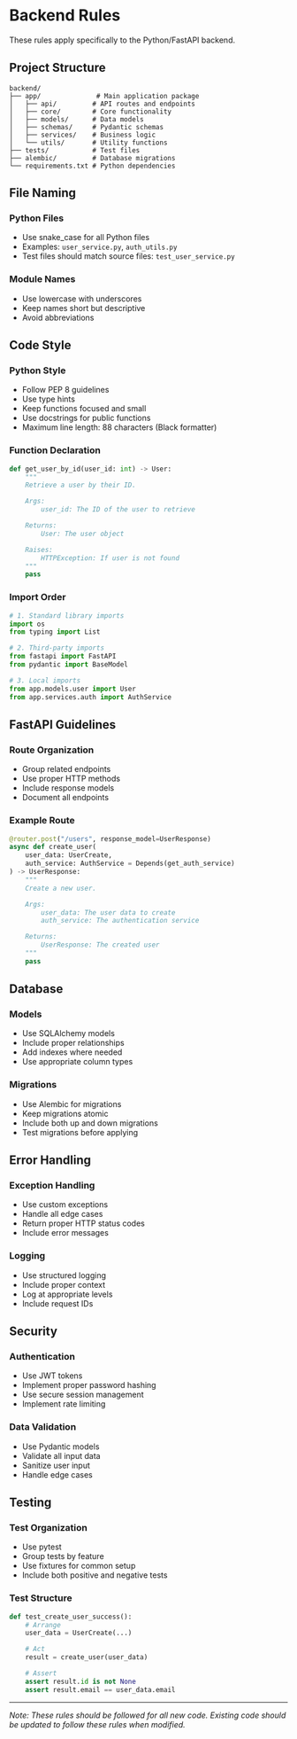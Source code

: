 # Backend Rules

These rules apply specifically to the Python/FastAPI backend.

## Project Structure

```
backend/
├── app/              # Main application package
│   ├── api/         # API routes and endpoints
│   ├── core/        # Core functionality
│   ├── models/      # Data models
│   ├── schemas/     # Pydantic schemas
│   ├── services/    # Business logic
│   └── utils/       # Utility functions
├── tests/           # Test files
├── alembic/         # Database migrations
└── requirements.txt # Python dependencies
```

## File Naming

### Python Files

- Use snake_case for all Python files
- Examples: `user_service.py`, `auth_utils.py`
- Test files should match source files: `test_user_service.py`

### Module Names

- Use lowercase with underscores
- Keep names short but descriptive
- Avoid abbreviations

## Code Style

### Python Style

- Follow PEP 8 guidelines
- Use type hints
- Keep functions focused and small
- Use docstrings for public functions
- Maximum line length: 88 characters (Black formatter)

### Function Declaration

```python
def get_user_by_id(user_id: int) -> User:
    """
    Retrieve a user by their ID.

    Args:
        user_id: The ID of the user to retrieve

    Returns:
        User: The user object

    Raises:
        HTTPException: If user is not found
    """
    pass
```

### Import Order

```python
# 1. Standard library imports
import os
from typing import List

# 2. Third-party imports
from fastapi import FastAPI
from pydantic import BaseModel

# 3. Local imports
from app.models.user import User
from app.services.auth import AuthService
```

## FastAPI Guidelines

### Route Organization

- Group related endpoints
- Use proper HTTP methods
- Include response models
- Document all endpoints

### Example Route

```python
@router.post("/users", response_model=UserResponse)
async def create_user(
    user_data: UserCreate,
    auth_service: AuthService = Depends(get_auth_service)
) -> UserResponse:
    """
    Create a new user.

    Args:
        user_data: The user data to create
        auth_service: The authentication service

    Returns:
        UserResponse: The created user
    """
    pass
```

## Database

### Models

- Use SQLAlchemy models
- Include proper relationships
- Add indexes where needed
- Use appropriate column types

### Migrations

- Use Alembic for migrations
- Keep migrations atomic
- Include both up and down migrations
- Test migrations before applying

## Error Handling

### Exception Handling

- Use custom exceptions
- Handle all edge cases
- Return proper HTTP status codes
- Include error messages

### Logging

- Use structured logging
- Include proper context
- Log at appropriate levels
- Include request IDs

## Security

### Authentication

- Use JWT tokens
- Implement proper password hashing
- Use secure session management
- Implement rate limiting

### Data Validation

- Use Pydantic models
- Validate all input data
- Sanitize user input
- Handle edge cases

## Testing

### Test Organization

- Use pytest
- Group tests by feature
- Use fixtures for common setup
- Include both positive and negative tests

### Test Structure

```python
def test_create_user_success():
    # Arrange
    user_data = UserCreate(...)

    # Act
    result = create_user(user_data)

    # Assert
    assert result.id is not None
    assert result.email == user_data.email
```

---

_Note: These rules should be followed for all new code. Existing code should be updated to follow these rules when modified._

